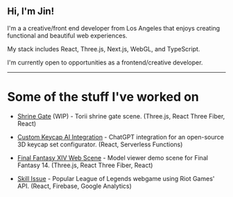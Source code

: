 ## Hi, I'm Jin!

I'm a a creative/front end developer from Los Angeles that enjoys creating functional and beautiful web experiences.

My stack includes React, Three.js, Next.js, WebGL, and TypeScript.

I'm currently open to opportunities as a frontend/creative developer.

---

# Some of the stuff I've worked on

- [Shrine Gate](https://gate-scene.vercel.app/) (WIP) - Torii shrine gate scene. (Three.js, React Three Fiber, React)
- [Custom Keycap AI Integration](https://keysim-gpt.vercel.app/) - ChatGPT integration for an open-source 3D keycap set configurator. (React, Serverless Functions)
- [Final Fantasy XIV Web Scene](https://xiv-portal.vercel.app/) - Model viewer demo scene for Final Fantasy 14. (Three.js, React Three Fiber, React)



- [Skill Issue](https://www.skill-issue.com/) - Popular League of Legends webgame using Riot Games' API. (React, Firebase, Google Analytics)

